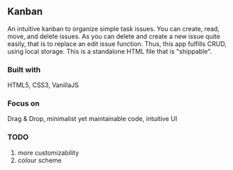 ## Kanban

An intuitive kanban to organize simple task issues. You can create, read, move, and delete issues. As you can delete and create a new issue quite easily, that is to replace an edit issue function. Thus, this app fulfills CRUD, using local storage. This is a standalone HTML file that is "shippable".

### Built with

HTML5, CSS3, VanillaJS

### Focus on

Drag & Drop, minimalist yet maintainable code, intuitive UI

### TODO

1. more customizability
2. colour scheme
